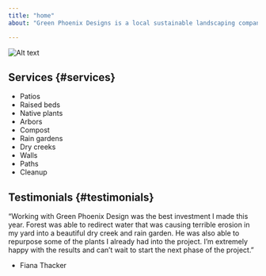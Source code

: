 ```yaml
---
title: "home"
about: "Green Phoenix Designs is a local sustainable landscaping company working in the Atlanta, Georgia area. We use permaculture methods to design more useful and enjoyable outdoor spaces. We strive for excellence and innovation in all that we do. We’ve learned from years of practicing traditional building as well exploring emergent technologies. We seek to create meaningful jobs with a living wage. We tap local experts in native plants, stone building, and water management. Our team will work with you to shape a landscape that will be enjoyed for generations to come."

---
```


![Alt text](/img/hero2.jpg)

## Services {#services}
* Patios
* Raised beds
* Native plants
* Arbors
* Compost
* Rain gardens
* Dry creeks
* Walls 
* Paths
* Cleanup

## Testimonials {#testimonials}

“Working with Green Phoenix Design was the best investment I made this year. Forest was able to redirect water that was causing terrible erosion in my yard into a beautiful dry creek and rain garden. He was also able to repurpose some of the plants I already had into the project. I’m extremely happy with the results and can’t wait to start the next phase of the project.”

 - Fiana Thacker
